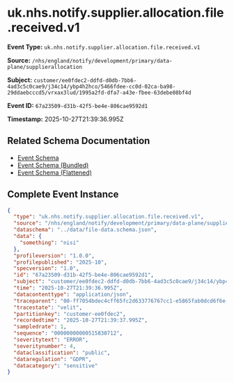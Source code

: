 # uk.nhs.notify.supplier.allocation.file.received.v1

**Event Type:** `uk.nhs.notify.supplier.allocation.file.received.v1`

**Source:** `/nhs/england/notify/development/primary/data-plane/supplierallocation`

**Subject:** `customer/ee0fdec2-ddfd-d0db-7bb6-4ad3c5c0cae9/j34c14/ybp4h2hco/5466fdee-cc0d-02ca-ba98-29ddaebcccd5/vrxax3lud/1995a2fd-dfa7-a43e-fbee-63debe08bf4d`

**Event ID:** `67a23509-d31b-42f5-be4e-806cae9592d1`

**Timestamp:** 2025-10-27T21:39:36.995Z

## Related Schema Documentation

- [Event Schema](../file-received.schema.md)
- [Event Schema (Bundled)](../file-received.bundle.schema.md)
- [Event Schema (Flattened)](../file-received.flattened.schema.md)

## Complete Event Instance

```json
{
  "type": "uk.nhs.notify.supplier.allocation.file.received.v1",
  "source": "/nhs/england/notify/development/primary/data-plane/supplierallocation",
  "dataschema": "../data/file-data.schema.json",
  "data": {
    "something": "nisi"
  },
  "profileversion": "1.0.0",
  "profilepublished": "2025-10",
  "specversion": "1.0",
  "id": "67a23509-d31b-42f5-be4e-806cae9592d1",
  "subject": "customer/ee0fdec2-ddfd-d0db-7bb6-4ad3c5c0cae9/j34c14/ybp4h2hco/5466fdee-cc0d-02ca-ba98-29ddaebcccd5/vrxax3lud/1995a2fd-dfa7-a43e-fbee-63debe08bf4d",
  "time": "2025-10-27T21:39:36.995Z",
  "datacontenttype": "application/json",
  "traceparent": "00-ff7054bdec4cff65fc2d633776767cc1-e5865fab0dcd6f6e-01",
  "tracestate": "velit",
  "partitionkey": "customer-ee0fdec2",
  "recordedtime": "2025-10-27T21:39:37.995Z",
  "sampledrate": 1,
  "sequence": "00000000000515830712",
  "severitytext": "ERROR",
  "severitynumber": 4,
  "dataclassification": "public",
  "dataregulation": "GDPR",
  "datacategory": "sensitive"
}
```
